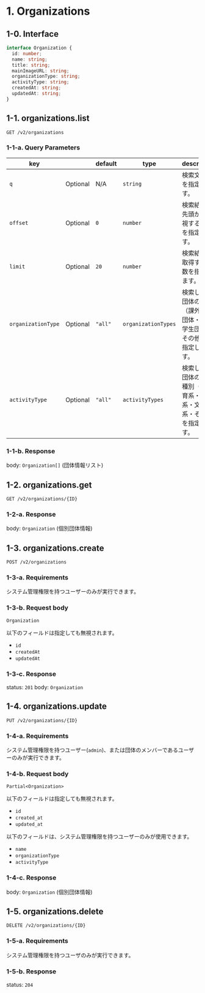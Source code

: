 # 1. Organizations

## 1-0. Interface
```typescript
interface Organization {
  id: number;
  name: string;
  title: string;
  mainImageURL: string;
  organizationType: string;
  activityType: string;
  createdAt: string;
  updatedAt: string;
}
```

## 1-1. organizations.list

`GET /v2/organizations`

### 1-1-a. Query Parameters

| key | | default | type | description |
|---|---|---|---|---|
| `q` | Optional | N/A | `string` | 検索文字列を指定します。 |
| `offset` | Optional | `0` | `number` | 検索結果の先頭から無視する件数を指定します。 |
| `limit` | Optional | `20` | `number` | 検索結果を取得する件数を指定します。 |
| `organizationType` | Optional | `"all"` | `organizationTypes` | 検索したい団体の種別（課外活動団体・一般学生団体・その他）を指定します。
| `activityType` | Optional | `"all"` | `activityTypes` | 検索したい団体の活動種別（体0育系・芸術系・文化系・その他）を指定します。


### 1-1-b. Response

body: `Organization[]` (団体情報リスト)

## 1-2. organizations.get

`GET /v2/organizations/{ID}`


### 1-2-a. Response

body: `Organization` (個別団体情報)

## 1-3. organizations.create

`POST /v2/organizations`

### 1-3-a. Requirements

システム管理権限を持つユーザーのみが実行できます。

### 1-3-b. Request body

`Organization`

以下のフィールドは指定しても無視されます。

* `id`
* `createdAt`
* `updatedAt`


### 1-3-c. Response

status: `201`
body: `Organization`

## 1-4. organizations.update

`PUT /v2/organizations/{ID}`

### 1-4-a. Requirements

システム管理権限を持つユーザー(`admin`)、または団体のメンバーであるユーザーのみが実行できます。

### 1-4-b. Request body

`Partial<Organization>`

以下のフィールドは指定しても無視されます。

* `id`
* `created_at`
* `updated_at`

以下のフィールドは、システム管理権限を持つユーザーのみが使用できます。

* `name`
* `organizationType`
* `activityType`

### 1-4-c. Response

body: `Organization` (個別団体情報)

## 1-5. organizations.delete

`DELETE /v2/organizations/{ID}`

### 1-5-a. Requirements

システム管理権限を持つユーザのみが実行できます。

### 1-5-b. Response

status: `204`
